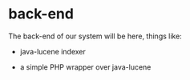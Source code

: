 # back-end
The back-end of our system will be here, things like:

* java-lucene indexer

* a simple PHP wrapper over java-lucene
